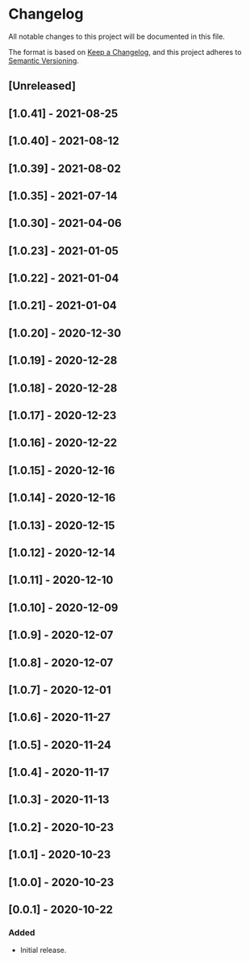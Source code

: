 # Changelog

All notable changes to this project will be documented in this file.

The format is based on [Keep a Changelog](https://keepachangelog.com/en/1.0.0/),
and this project adheres to [Semantic Versioning](https://semver.org/spec/v2.0.0.html).

## [Unreleased]

## [1.0.41] - 2021-08-25

## [1.0.40] - 2021-08-12

## [1.0.39] - 2021-08-02

## [1.0.35] - 2021-07-14

## [1.0.30] - 2021-04-06

## [1.0.23] - 2021-01-05

## [1.0.22] - 2021-01-04

## [1.0.21] - 2021-01-04

## [1.0.20] - 2020-12-30

## [1.0.19] - 2020-12-28

## [1.0.18] - 2020-12-28

## [1.0.17] - 2020-12-23

## [1.0.16] - 2020-12-22

## [1.0.15] - 2020-12-16

## [1.0.14] - 2020-12-16

## [1.0.13] - 2020-12-15

## [1.0.12] - 2020-12-14

## [1.0.11] - 2020-12-10

## [1.0.10] - 2020-12-09

## [1.0.9] - 2020-12-07

## [1.0.8] - 2020-12-07

## [1.0.7] - 2020-12-01

## [1.0.6] - 2020-11-27

## [1.0.5] - 2020-11-24

## [1.0.4] - 2020-11-17

## [1.0.3] - 2020-11-13

## [1.0.2] - 2020-10-23

## [1.0.1] - 2020-10-23

## [1.0.0] - 2020-10-23

## [0.0.1] - 2020-10-22

### Added
- Initial release.
